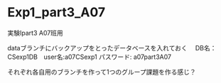 # Exp1_part3_A07
実験Ⅰpart3 A07班用

dataブランチにバックアップをとったデータベースを入れておく
　DB名：CSexp1DB　user名:a07CSexp1 パスワード: a07part3A07

それぞれ各自用のブランチを作って1つのグループ課題を作る感じ？
